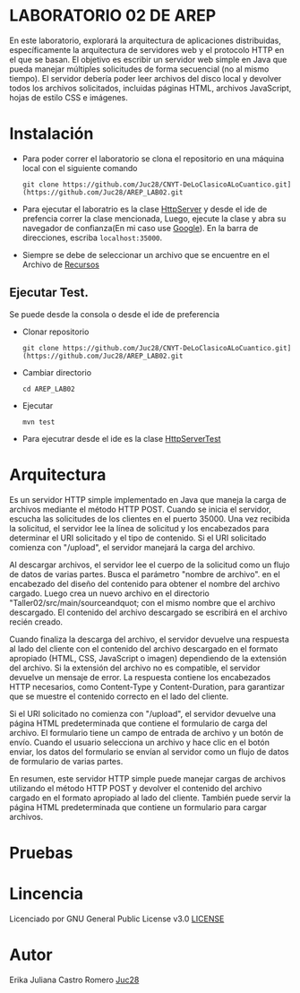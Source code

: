# LABORATORIO 02 DE AREP 
En este laboratorio, explorará la arquitectura de aplicaciones distribuidas, específicamente la arquitectura de servidores web y el protocolo HTTP en el que se basan. El objetivo es escribir un servidor web simple en Java que pueda manejar múltiples solicitudes de forma secuencial (no al mismo tiempo). El servidor debería poder leer archivos del disco local y devolver todos los archivos solicitados, incluidas páginas HTML, archivos JavaScript, hojas de estilo CSS e imágenes.

# Instalación 
+ Para poder correr el laboratorio se clona el repositorio en una máquina local con el siguiente comando
  
    ```
  git clone https://github.com/Juc28/CNYT-DeLoClasicoALoCuantico.git](https://github.com/Juc28/AREP_LAB02.git
    ```
  
+ Para ejecutar el laboratrio es la clase [HttpServer](https://github.com/Juc28/AREP_LAB02/blob/master/Taller02/src/main/java/edu/escuelaing/arem/ASE/app/HttpServer.java) y desde el ide de prefencia correr la clase mencionada, Luego, ejecute la clase y abra su navegador de confianza(En mi caso use [Google](https://www.google.com/?hl=es)). En la barra de direcciones, escriba  ``` localhost:35000 ```.
  
+ Siempre se debe de seleccionar un archivo que se encuentre en el Archivo de [Recursos](https://github.com/Juc28/AREP_LAB02/tree/master/Taller02/src/main/resource)
  
## Ejecutar Test.
Se puede desde la consola o desde el ide de preferencia 
- Clonar repositorio
   ```
  git clone https://github.com/Juc28/CNYT-DeLoClasicoALoCuantico.git](https://github.com/Juc28/AREP_LAB02.git
   ```

- Cambiar directorio
  ```
  cd AREP_LAB02
  ```

- Ejecutar 
  ```
  mvn test
  ```
- Para ejecutrar desde el ide es la clase [HttpServerTest](https://github.com/Juc28/AREP_LAB02/blob/master/Taller02/src/test/java/edu/escuelaing/arem/ASE/app/HttpServerTest.java)

# Arquitectura

Es un servidor HTTP simple implementado en Java que maneja la carga de archivos mediante el método HTTP POST. Cuando se inicia el servidor, escucha las solicitudes de los clientes en el puerto 35000. Una vez recibida la solicitud, el servidor lee la línea de solicitud y los encabezados para determinar el URI solicitado y el tipo de contenido. Si el URI solicitado comienza con "/upload", el servidor manejará la carga del archivo.

Al descargar archivos, el servidor lee el cuerpo de la solicitud como un flujo de datos de varias partes. Busca el parámetro "nombre de archivo". en el encabezado del diseño del contenido para obtener el nombre del archivo cargado. Luego crea un nuevo archivo en el directorio "Taller02/src/main/sourceandquot; con el mismo nombre que el archivo descargado. El contenido del archivo descargado se escribirá en el archivo recién creado.

Cuando finaliza la descarga del archivo, el servidor devuelve una respuesta al lado del cliente con el contenido del archivo descargado en el formato apropiado (HTML, CSS, JavaScript o imagen) dependiendo de la extensión del archivo. Si la extensión del archivo no es compatible, el servidor devuelve un mensaje de error. La respuesta contiene los encabezados HTTP necesarios, como Content-Type y Content-Duration, para garantizar que se muestre el contenido correcto en el lado del cliente.

Si el URI solicitado no comienza con "/upload", el servidor devuelve una página HTML predeterminada que contiene el formulario de carga del archivo. El formulario tiene un campo de entrada de archivo y un botón de envío. Cuando el usuario selecciona un archivo y hace clic en el botón enviar, los datos del formulario se envían al servidor como un flujo de datos de formulario de varias partes.

En resumen, este servidor HTTP simple puede manejar cargas de archivos utilizando el método HTTP POST y devolver el contenido del archivo cargado en el formato apropiado al lado del cliente. También puede servir la página HTML predeterminada que contiene un formulario para cargar archivos.

# Pruebas 

# Lincencia
Licenciado por GNU General Public License v3.0 [LICENSE](https://github.com/Juc28/AREP_LAB01/blob/master/LICENSE)


 


# Autor 
Erika Juliana Castro Romero [Juc28](https://github.com/Juc28)
